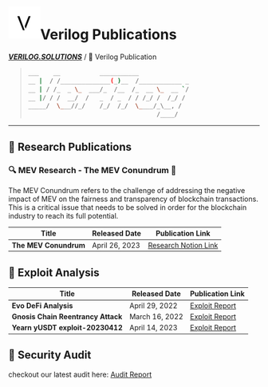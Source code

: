 <a href="https://www.verilog.solutions/">
    <img alt="verilogsolutions" src="./assets/verilog.png" style="width: 64px; height: 64px;" align="left">
</a>
<div align="left">

# Verilog Publications

**_<a href="https://www.verilog.solutions/">VERILOG.SOLUTIONS</a>_** / 🚸 Verilog Publication
</div>

> ```bash
> ___    __           ___________
> __ |  / /______________(_)__  /____________ _
> __ | / /_  _ \_  ___/_  /__  /_  __ \_  __ `/
> __ |/ / /  __/  /   _  / _  / / /_/ /  /_/ /
> _____/  \___//_/    /_/  /_/  \____/_\__, /
>                                     /____/
>
> ```

---
## 📁 Research Publications


### 🔍  MEV Research - The MEV Conundrum 🚀
The MEV Conundrum refers to the challenge of addressing the negative impact of MEV on the fairness and transparency of blockchain transactions. This is a critical issue that needs to be solved in order for the blockchain industry to reach its full potential.

| Title                | Released Date  | Publication Link |
| -------------------- | -------------- | ---------------- |
| **The MEV Conundrum**| April 26, 2023 | [Research Notion Link](https://verilog-solutions.notion.site/The-MEV-Conundrum-6d66001b150148739be14d73a8836903)|


## 📍 Exploit Analysis

| Title                             | Released Date  | Publication Link                                                    |
| --------------------------------- | -------------- | ------------------------------------------------------------------- |
| **Evo DeFi Analysis**             | April 29, 2022 | [Exploit Report](exploit_analysis/evo_defi_analysis.md)             |
| **Gnosis Chain Reentrancy Attack**| March 16, 2022 | [Exploit Report](exploit_analysis/gnosis_chain_reentrancy_attack.md)|
|**Yearn yUSDT exploit-20230412**   | April 14, 2023 | [Exploit Report](https://verilog-solutions.notion.site/Yearn-yUSDT-exploit-20230412-c015edee44f44fe7808510b0e9ab9ad6)|


## 🚩 Security Audit
checkout our latest audit here:
[Audit Report](https://github.com/Verilog-Solutions/.github/tree/main/profile)



